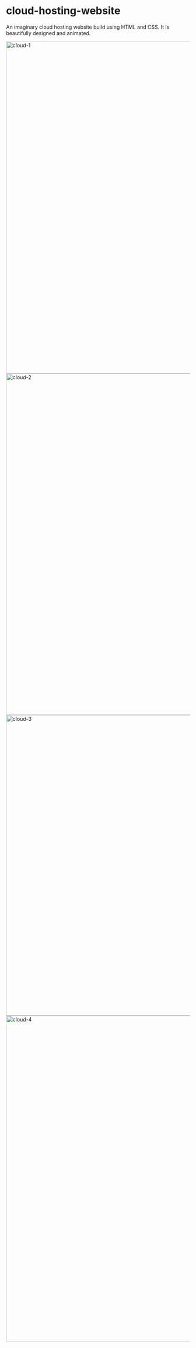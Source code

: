 # cloud-hosting-website
An imaginary cloud hosting website build using HTML and CSS.
It is beautifully designed and animated.

<img width="908" alt="cloud-1" src="https://user-images.githubusercontent.com/88088520/139567074-ffcdf572-ab40-4e60-a00f-28b010d6d4f5.PNG">
<img width="934" alt="cloud-2" src="https://user-images.githubusercontent.com/88088520/139567080-bafc33f5-97e4-4afa-8323-e0777bbbf669.PNG">
<img width="822" alt="cloud-3" src="https://user-images.githubusercontent.com/88088520/139567083-fc1bf221-aa39-4b78-879b-f2dd239942c1.PNG">
<img width="892" alt="cloud-4" src="https://user-images.githubusercontent.com/88088520/139567085-d6d5fcf9-1991-4ebf-afc2-ba6bced8cbce.PNG">
